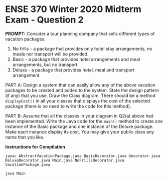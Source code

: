 # ENSE 370 Winter 2020 Midterm Exam - Question 2

**PROMPT:** Consider a tour planning company that sells different types of vacation packages:
1. No frills - a package that provides only hotel stay arrangements, no meals nor transport will be provided.
2. Basic - a package that provides hotel arrangements and meal arrangements, but no transport.
3. Deluxe - a package that provides hotel, meal and transport arrangement.

PART A: Design a system that can easily allow any of the above vacation packages to be created and added to the system. State the design pattern (if any) that you use. Draw the Class diagram. There should be a method `displayCost()` in all your classes that displays the cost of the selected package (there is no need to write the code for this method).

PART B: Assume that all the classes in your diagram in Q2(a) above had been implemented. Write the Java code for the `main()` method to create one instance of the Basic package and one instance of the Deluxe package. Make each instance display its cost. You may give your public class any name that you like.

**Instructions for Compilation**

`javac AbstractVacationPackage.java BasicDecorator.java Decorator.java DeluxeDecorator.java Main.java NoFrillsDecorator.java VacationPackage.java`

`java Main`
